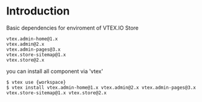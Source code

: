 # Introduction

Basic dependencies for enviroment of VTEX.IO Store 

    vtex.admin-home@1.x
    vtex.admin@2.x
    vtex.admin-pages@3.x
    vtex.store-sitemap@1.x
    vtex.store@2.x

you can install all component via 'vtex'

    $ vtex use {workspace}
    $ vtex install vtex.admin-home@1.x vtex.admin@2.x vtex.admin-pages@3.x vtex.store-sitemap@1.x vtex.store@2.x

